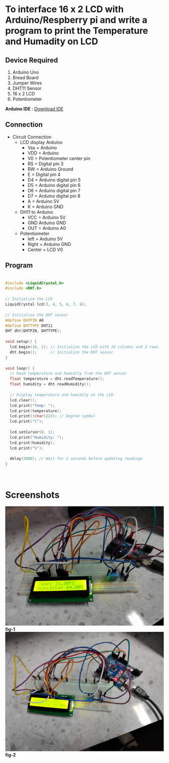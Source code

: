 # To interface 16 x 2 LCD  with  Arduino/Respberry pi and write a program to print the Temperature and Humadity on LCD 

## Device Required
1. Arduino Uno
2. Bread Board
3. Jumper Wires
4. DHT11 Sensor 
5. 16 x 2 LCD 
6. Potentiometer  
   
**Arduino IDE** : [Download IDE](https://www.arduino.cc/en/software)


## Connection
- Circuit Connection
   - LCD display Arduino
      - Vss = Arduino
      - VDD = Arduino
      - V0 = Potentiometer center pin
      - RS = Digital pin 3
      - RW = Arduino Ground
      - E = Digital pin 4
      - D4 = Arduino digital pin 5
      - D5 = Arduino digital pin 6
      - D6 = Arduino digital pin 7
      - D7 = Arduino digital pin 8
      - A = Arduino 5V
      - K = Arduino GND
   - DH11 to Arduino
      - VCC = Arduino 5V
      - GND Arduino GND
      - OUT = Arduino A0
   - Potentiometer
      - left = Arduino 5V
      - Right = Arduino GND
      - Center = LCD V0
  
  


   
## Program
```cpp

#include <LiquidCrystal.h>
#include <DHT.h>

// Initialize the LCD
LiquidCrystal lcd(3, 4, 5, 6, 7, 8);

// Initialize the DHT sensor
#define DHTPIN A0
#define DHTTYPE DHT11
DHT dht(DHTPIN, DHTTYPE);

void setup() {
  lcd.begin(16, 2); // Initialize the LCD with 16 columns and 2 rows
  dht.begin();      // Initialize the DHT sensor
}

void loop() {
  // Read temperature and humidity from the DHT sensor
  float temperature = dht.readTemperature();
  float humidity = dht.readHumidity();

  // Display temperature and humidity on the LCD
  lcd.clear();
  lcd.print("Temp: ");
  lcd.print(temperature);
  lcd.print((char)223); // Degree symbol
  lcd.print("C");

  lcd.setCursor(0, 1);
  lcd.print("Humidity: ");
  lcd.print(humidity);
  lcd.print("%");

  delay(2000); // Wait for 2 seconds before updating readings
}




```


# Screenshots

![fig](/exp1.jpg)
**fig-1**
![fig](/exp92.jpg)
**fig-2**
